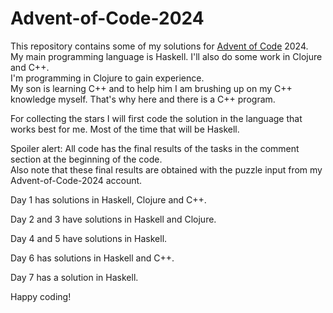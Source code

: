 # Advent-of-Code-2024

This repository contains some of my solutions for [Advent of Code](https://adventofcode.com) 2024.\
My main programming language is Haskell. I'll also do some work in Clojure and C++. \
I'm programming in Clojure to gain experience. \
My son is learning C++ and to help him I am brushing up on my C++ knowledge myself.
That's why here and there is a C++ program.

For collecting the stars I will first code the solution in the language that works best for me. 
Most of the time that will be Haskell.

Spoiler alert: All code has the final results of the tasks in the comment section at the beginning of the code.\
Also note that these final results are obtained with the puzzle input from my Advent-of-Code-2024 account.

Day 1 has solutions in Haskell, Clojure and C++.

Day 2 and 3 have solutions in Haskell and Clojure.

Day 4 and 5 have solutions in Haskell.

Day 6 has solutions in Haskell and C++.

Day 7 has a solution in Haskell.

Happy coding!
